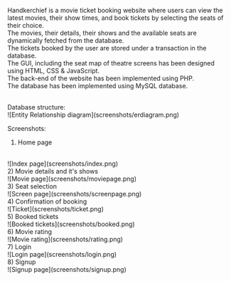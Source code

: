 Handkerchief is a movie ticket booking website where users can view the latest movies, their show times, and book tickets by selecting the seats of their choice. <br />
The movies, their details, their shows and the available seats are dynamically fetched from the database.<br />
The tickets booked by the user are stored under a transaction in the database.<br />
The GUI, including the seat map of theatre screens has been designed using HTML, CSS & JavaScript.<br />
The back-end of the website has been implemented using PHP.<br />
The database has been implemented using MySQL database.<br />

<br/>
Database structure:
<br />
![Entity Relationship diagram](screenshots/erdiagram.png)

Screenshots:
<br />
1) Home page
<br />
![Index page](screenshots/index.png)
<br />
2) Movie details and it's shows
<br />
![Movie page](screenshots/moviepage.png)
<br />
3) Seat selection
<br />
![Screen page](screenshots/screenpage.png)
<br />
4) Confirmation of booking
<br />
![Ticket](screenshots/ticket.png)
<br />
5) Booked tickets
<br />
![Booked tickets](screenshots/booked.png)
<br />
6) Movie rating
<br />
![Movie rating](screenshots/rating.png)
<br />
7) Login
<br />
![Login page](screenshots/login.png)
<br />
8) Signup
<br />
![Signup page](screenshots/signup.png)
